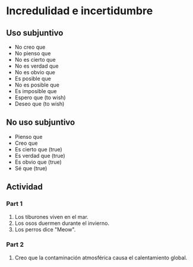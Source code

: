# Incredulidad e incertidumbre

## Uso subjuntivo

- No creo que
- No pienso que
- No es cierto que
- No es verdad que
- No es obvio que
- Es posible que
- No es posible que
- Es imposible que
- Espero que (to wish)
- Deseo que (to wish)

## No uso subjuntivo

- Pienso que
- Creo que
- Es cierto que (true)
- Es verdad que (true)
- Es obvio que (true)
- Sé que (true)

## Actividad

### Part 1

1) Los tiburones viven en el mar.
2) Los osos duermen durante el invierno.
3) Los perros dice "Meow".

### Part 2

1) Creo que la contaminación atmosférica causa el calentamiento global.